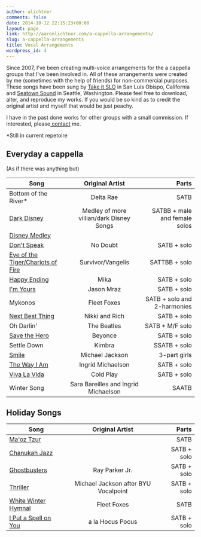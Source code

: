 ```yaml
---
author: alichtner
comments: false
date: 2014-10-12 22:15:23+00:00
layout: page
link: http://aaronlichtner.com/a-cappella-arrangements/
slug: a-cappella-arrangements
title: Vocal Arrangements
wordpress_id: 4
---
```


Since 2007, I've been creating multi-voice arrangements for the a cappella groups that I've been involved in. All of these arrangements were created by me (sometimes with the help of friends) for non-commercial purposes. These songs have been sung by [Take it SLO](http://www.takeitslo.com/) in San Luis Obispo, California and [Seatown Sound](https://www.facebook.com/SeatownSound) in Seattle, Washington. Please feel free to download, alter, and reproduce my works. If you would be so kind as to credit the original artist and myself that would be just peachy.

I have in the past done works for other groups with a small commission. If interested, please[ contact](http://aaronlichtner.com/contact/) me.

*Still in current repetoire



## Everyday a cappella


(As if there was anything but)


| Song       | Original Artist    | Parts  |
| ------------- |:-------------:| -----:|
| Bottom of the River* | Delta Rae | SATB |
| [Dark Disney](http://biz157.inmotionhosting.com/~aaronl8/wp-content/uploads/2014/10/Dark-Disney.pdf) | Medley of more villian/dark Disney Songs | SATBB + male and female solos |
| [Disney Medley](http://biz157.inmotionhosting.com/~aaronl8/wp-content/uploads/2014/12/Disney-medley6-Full-Score.pdf) | | |
| [Don't Speak](http://aaronlichtner.com/wp-content/uploads/2014/10/DontSpeakFinal.pdf) | No Doubt | SATB + solo |
| [Eye of the Tiger/Chariots of Fire](http://biz157.inmotionhosting.com/~aaronl8/wp-content/uploads/2014/10/eye-of-the-tiger-Full-Score.pdf) | Survivor/Vangelis |  SATTBB + solo | 
| [Happy Ending](http://biz157.inmotionhosting.com/~aaronl8/wp-content/uploads/2014/12/Happy-Ending-wo-chords-Full-Score.pdf) | Mika | SATB + solo | 
| [I'm Yours](http://aaronlichtner.com/wp-content/uploads/2014/10/ImYoursFinal.pdf) | Jason Mraz | SATB + solo | 
| Mykonos  | Fleet Foxes | SATB + solo and 2-harmonies | 
| [Next Best Thing](http://biz157.inmotionhosting.com/~aaronl8/wp-content/uploads/2014/12/Next-Best-Thing-Full-Score.pdf) |  Nikki and Rich | SATB + solo | 
| Oh Darlin' | The Beatles | SATB + M/F solo | 
| [Save the Hero](http://biz157.inmotionhosting.com/~aaronl8/wp-content/uploads/2014/12/Save-the-Hero.pdf) | Beyonce | SATB + solo | 
| Settle Down | Kimbra | SSATB + solo | 
| [Smile](http://aaronlichtner.com/wp-content/uploads/2014/10/Smile_Final.pdf) |  Michael Jackson | 3-part girls | 
| [The Way I Am](http://biz157.inmotionhosting.com/~aaronl8/wp-content/uploads/2014/12/The-Way-I-Am-done-Full-Score.pdf) |  Ingrid Michaelson |  SATB + solo | 
| [Viva La Vida](http://biz157.inmotionhosting.com/~aaronl8/wp-content/uploads/2014/12/Viva-La-Vida-Full-Score.pdf) | Cold Play | SATB + solo | 
| Winter Song | Sara Bareilles and Ingrid Michaelson | SAATB | 


## Holiday Songs


| Song       | Original Artist    | Parts  |
| ------------- |:-------------:| -----:|
| [Ma'oz Tzur](http://aaronlichtner.com/wp-content/uploads/2016/12/MaozTzur.pdf) | | SATB | 
| [Chanukah Jazz](http://biz157.inmotionhosting.com/~aaronl8/wp-content/uploads/2014/10/Chanukah-Jazz.pdf) | | SATB + solo | 
| [Ghostbusters](http://biz157.inmotionhosting.com/~aaronl8/wp-content/uploads/2014/10/Ghostbusters-Seatown.pdf) | Ray Parker Jr. | SATB + solo |
| [Thriller](http://biz157.inmotionhosting.com/~aaronl8/wp-content/uploads/2014/10/Thriller_Seatown_Final-Full-Score.pdf) | Michael Jackson after BYU Vocalpoint | SATB + solo | 
| [White Winter Hymnal](http://biz157.inmotionhosting.com/~aaronl8/wp-content/uploads/2014/12/White-Winter-Hymnal_bridge.pdf) | Fleet Foxes | SATB | 
| [I Put a Spell on You](http://aaronlichtner.com/wp-content/uploads/2014/10/HocusPocus-Full-Score.pdf) | a la Hocus Pocus | SATB + solo |
